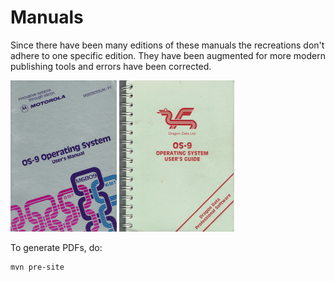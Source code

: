 Manuals
=======

Since there have been many editions of these manuals the recreations don't adhere to one specific edition. They have been augmented for more modern publishing tools and errors have been corrected.

![Guide produced by Motorola Germany](/images/motorolauserguidemini.png) ![Guide produced by Dragon Data](/images/dragonos9guidemini.png)

To generate PDFs, do:

```
mvn pre-site
```

